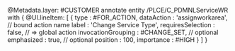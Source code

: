 @Metadata.layer: #CUSTOMER
annotate entity /PLCE/C_PDMNLServiceWR with {
  @UI.lineItem: [
    {
      type                : #FOR_ACTION,
      dataAction          : 'assignworkarea',   // bound action name
      label               : 'Change Service Type',
      requiresSelection   : false,              // => global action
      invocationGrouping  : #CHANGE_SET,        // optional
      emphasized          : true,               // optional
      position            : 100,
      importance          : #HIGH
    }
  ]
}
